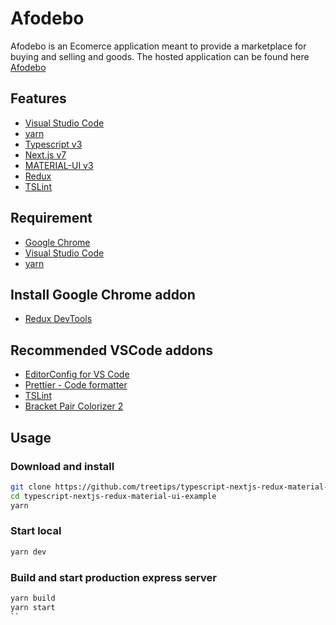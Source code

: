 # Afodebo

Afodebo is an Ecomerce application meant to provide a marketplace for buying and selling and goods.
The hosted application can be found here [Afodebo](http://www.afodebo.com/)

## Features
- [Visual Studio Code](https://code.visualstudio.com/)
- [yarn](https://yarnpkg.com/lang/ja/)
- [Typescript v3](https://www.typescriptlang.org/)
- [Next.js v7](https://nextjs.org/)
- [MATERIAL-UI v3](https://material-ui.com/)
- [Redux](https://redux.js.org/)
- [TSLint](https://palantir.github.io/tslint/)

## Requirement

- [Google Chrome](https://www.google.com/intl/ja_ALL/chrome/)
- [Visual Studio Code](https://code.visualstudio.com/)
- [yarn](https://yarnpkg.com/lang/ja/)

## Install Google Chrome addon

- [Redux DevTools](https://chrome.google.com/webstore/detail/redux-devtools/lmhkpmbekcpmknklioeibfkpmmfibljd?hl=ja)

## Recommended VSCode addons

- [EditorConfig for VS Code](https://marketplace.visualstudio.com/items?itemName=EditorConfig.EditorConfig)
- [Prettier - Code formatter](https://marketplace.visualstudio.com/items?itemName=esbenp.prettier-vscode)
- [TSLint](https://marketplace.visualstudio.com/items?itemName=eg2.tslint)
- [Bracket Pair Colorizer 2](https://marketplace.visualstudio.com/items?itemName=CoenraadS.bracket-pair-colorizer-2)

## Usage

### Download and install

```bash
git clone https://github.com/treetips/typescript-nextjs-redux-material-ui-example.git
cd typescript-nextjs-redux-material-ui-example
yarn
```

### Start local

```bash
yarn dev
```

### Build and start production express server

```bash
yarn build
yarn start
``
